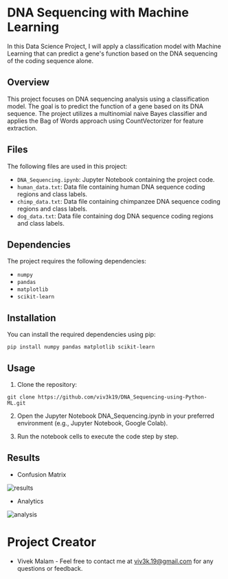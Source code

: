 # DNA Sequencing with Machine Learning

In this Data Science Project, I will apply a classification model with Machine Learning that can predict a gene's function based on the DNA sequencing of the coding sequence alone.

## Overview

This project focuses on DNA sequencing analysis using a classification model. The goal is to predict the function of a gene based on its DNA sequence. The project utilizes a multinomial naive Bayes classifier and applies the Bag of Words approach using CountVectorizer for feature extraction.

## Files

The following files are used in this project:

- `DNA_Sequencing.ipynb`: Jupyter Notebook containing the project code.
- `human_data.txt`: Data file containing human DNA sequence coding regions and class labels.
- `chimp_data.txt`: Data file containing chimpanzee DNA sequence coding regions and class labels.
- `dog_data.txt`: Data file containing dog DNA sequence coding regions and class labels.

## Dependencies

The project requires the following dependencies:

- `numpy` 
- `pandas` 
- `matplotlib` 
- `scikit-learn` 

## Installation
You can install the required dependencies using pip:

```shell
pip install numpy pandas matplotlib scikit-learn
```

## Usage

1. Clone the repository:
```shell
git clone https://github.com/viv3k19/DNA_Sequencing-using-Python-ML.git
```

2. Open the Jupyter Notebook DNA_Sequencing.ipynb in your preferred environment (e.g., Jupyter Notebook, Google Colab).

3. Run the notebook cells to execute the code step by step.

## Results

* Confusion Matrix

![results](https://github.com/viv3k19/DNA_Sequencing-using-Python-ML/assets/82309435/c44d31dd-c4c3-4224-b4e2-aabc5c1a7700)

* Analytics

![analysis](https://github.com/viv3k19/DNA_Sequencing-using-Python-ML/assets/82309435/d02f1b3a-8e7a-4c2a-80bc-b842eba9858e)

# Project Creator
* Vivek Malam - Feel free to contact me at viv3k.19@gmail.com for any questions or feedback.
